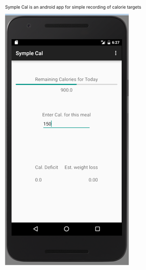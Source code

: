 Symple Cal is an android app for simple recording of calorie targets

![Sample Screenshot](Screenshot.png "Sample Screenshot")
